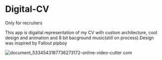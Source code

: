 # Digital-CV
Only for recruiters 

This app is digaital representation of my CV with custom architecture, cool design and animation and 8 bit bacground music(still on process).Design was inspired by Fallout pipboy

![document_5334543187736273172-_online-video-cutter com_](https://user-images.githubusercontent.com/115705178/212272885-10e0ba3a-2b9f-44b3-98cb-a867ad56af56.gif)
